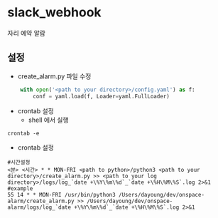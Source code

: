 # slack_webhook
자리 예약 알람
## 설정
- create_alarm.py 파일 수정
```python
    with open('<path to your directory>/config.yaml') as f:
        conf = yaml.load(f, Loader=yaml.FullLoader)
```
- crontab 설정
  - shell 에서 실행
```
crontab -e
```
  - crontab 설정
```
#시간설정
<분> <시간> * * MON-FRI <path to python>/python3 <path to your directory>/create_alarm.py >> <path to your log directory>/logs/log_`date +\%Y\%m\%d`_`date +\%H\%M\%S`.log 2>&1
#example
55 14 * * MON-FRI /usr/bin/python3 /Users/dayoung/dev/onspace-alarm/create_alarm.py >> /Users/dayoung/dev/onspace-alarm/logs/log_`date +\%Y\%m\%d`_`date +\%H\%M\%S`.log 2>&1
```
